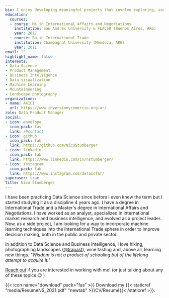 ```yaml
---
bio: I enjoy developing meaningful projects that involve exploring, analyzing, learning and communicating data, honestly and efficiently, so that others make better decisions.
education:
  courses:
  - course: Ms in International Affairs and Negotiations
    institution: San Andrés University & FLACSO (Buenos Aires, ARG)
    year: 2017
  - course: Ba in International Trade
    institution: Champagnat University (Mendoza, ARG)
    year: 2011
email: ""
highlight_name: false
interests:
- Data Science
- Product Management
- Business Intelligence
- Data visualization
- Machine Learning
- Mountaineering
- Landscape photography
organizations:
- name: AAICI
  url: https://www.inversionycomercio.org.ar/
role: Data Product Manager
social:
- icon: envelope
  icon_pack: fas
  link: /#contact
- icon: github
  icon_pack: fab
  link: https://github.com/NicoStumberger
- icon: linkedin
  icon_pack: fab
  link: https://www.linkedin.com/in/nstumberger/
- icon: instagram
  icon_pack: fab
  link: https://www.instagram.com/datasofar/
superuser: true
title: Nico Štumberger
---
```


I have been practicing Data Science since before I even knew the term but I started studying it as a discipline 4 years ago. I have a degree in International Trade and a Master's degree in International Affairs and Negotiations. I have worked as an analyst, specialized in international market research and business intelligence, and evolved as a project leader. Now, as a side project, I am looking for a way to incorporate machine learning techniques into the International Trade sphere in order to improve decision making, both in the public and private sector.

In addition to Data Science and Business Intelligence, I love hiking, photographing landscapes ([@trapast](https://www.instagram.com/trapast/)), wine tasting and, above all, learning new things. *"Wisdom is not a product of schooling but of the lifelong attempt to acquire it."*

[Reach out](/datasofar.netlify.app/#contact) if you are interested in working with me! (or just talking about any of these topics :wink: ) 

{{< icon name="download" pack="fas" >}} Download my {{< staticref "media/ResumeNS_2021.pdf" "newtab" >}}CV/Resumé{{< /staticref >}}.
